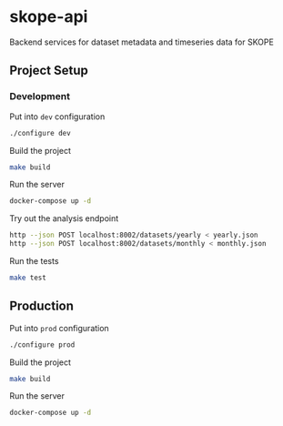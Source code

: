 # skope-api
Backend services for dataset metadata and timeseries data for SKOPE

## Project Setup

### Development

Put into `dev` configuration

```bash
./configure dev
```

Build the project

```bash
make build
```

Run the server

```bash
docker-compose up -d
```

Try out the analysis endpoint

```bash
http --json POST localhost:8002/datasets/yearly < yearly.json 
http --json POST localhost:8002/datasets/monthly < monthly.json 
```

Run the tests

```bash
make test
```

## Production

Put into `prod` configuration

```bash
./configure prod
```

Build the project

```bash
make build
```

Run the server

```bash
docker-compose up -d
```
